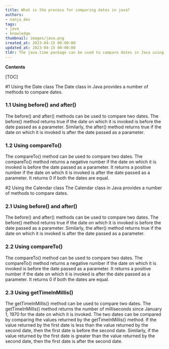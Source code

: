 ```yaml
---
title: What is the process for comparing dates in java?
authors:
- nanja_dev
tags:
- java
- knowledge
thumbnail: images/java.png
created_at: 2023-04-15 00:00:00
updated_at: 2023-04-15 00:00:00
tldr: The java.time package can be used to compare dates in Java using the compareTo() method.
---
```


**Contents**

[TOC]

#1 Using the Date class
The Date class in Java provides a number of methods to compare dates. 

### 1.1 Using before() and after()
The before() and after() methods can be used to compare two dates. The before() method returns true if the date on which it is invoked is before the date passed as a parameter. Similarly, the after() method returns true if the date on which it is invoked is after the date passed as a parameter.

### 1.2 Using compareTo()
The compareTo() method can be used to compare two dates. The compareTo() method returns a negative number if the date on which it is invoked is before the date passed as a parameter. It returns a positive number if the date on which it is invoked is after the date passed as a parameter. It returns 0 if both the dates are equal.

#2 Using the Calendar class
The Calendar class in Java provides a number of methods to compare dates. 

### 2.1 Using before() and after()
The before() and after() methods can be used to compare two dates. The before() method returns true if the date on which it is invoked is before the date passed as a parameter. Similarly, the after() method returns true if the date on which it is invoked is after the date passed as a parameter.

### 2.2 Using compareTo()
The compareTo() method can be used to compare two dates. The compareTo() method returns a negative number if the date on which it is invoked is before the date passed as a parameter. It returns a positive number if the date on which it is invoked is after the date passed as a parameter. It returns 0 if both the dates are equal.

### 2.3 Using getTimeInMillis()
The getTimeInMillis() method can be used to compare two dates. The getTimeInMillis() method returns the number of milliseconds since January 1, 1970 for the date on which it is invoked. The two dates can be compared by comparing the values returned by the getTimeInMillis() method. If the value returned by the first date is less than the value returned by the second date, then the first date is before the second date. Similarly, if the value returned by the first date is greater than the value returned by the second date, then the first date is after the second date.
